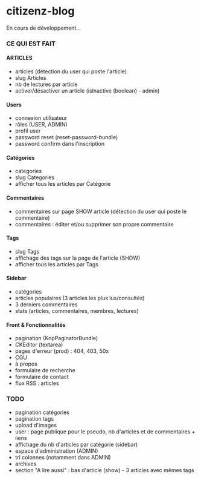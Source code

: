 # citizenz-blog
En cours de développement...

### CE QUI EST FAIT
#### ARTICLES
- articles (détection du user qui poste l'article)
- slug Articles
- nb de lectures par article
- activer/désactiver un article (isInactive (boolean) - admin)

#### Users
- connexion utilisateur
- rôles (USER, ADMIN)
- profil user
- password reset (reset-password-bundle)
- password confirm dans l'inscription

#### Catégories
- categories
- slug Categories
- afficher tous les articles par Catégorie

#### Commentaires
- commentaires sur page SHOW article (détection du user qui poste le commentaire)
- commentaires : éditer et/ou supprimer son propre commentaire

#### Tags
- slug Tags
- affichage des tags sur la page de l'article (SHOW)
- afficher tous les articles par Tags

#### Sidebar
- catégories
- articles populaires (3 articles les plus lus/consultés)
- 3 derniers commentaires
- stats (articles, commentaires, membres, lectures)

#### Front & Fonctionnalités
- pagination (KnpPaginatorBundle)
- CKEditor (textarea)
- pages d'erreur (prod) : 404, 403, 50x
- CGU
- à propos
- formulaire de recherche
- formulaire de contact
- flux RSS : articles


### TODO
- pagination catégories
- pagination tags
- upload d'images
- user : page publique pour le pseudo, nb d'articles et de commentaires + liens
- affichage du nb d'articles par catégorie (sidebar)
- espace d'administration (ADMIN)
- tri colonnes (notamment dans ADMIN)
- archives
- section "A lire aussi" : bas d'article (show) - 3 articles avec mêmes tags